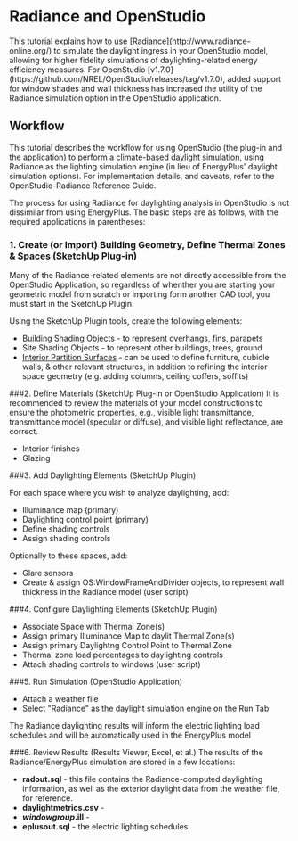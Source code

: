 <h1>Radiance and OpenStudio</h1>
This tutorial explains how to use [Radiance](http://www.radiance-online.org/) to simulate the daylight ingress in your OpenStudio model, allowing for higher fidelity simulations of daylighting-related energy efficiency measures. For OpenStudio [v1.7.0](https://github.com/NREL/OpenStudio/releases/tag/v1.7.0), added support for window shades and wall thickness has increased the utility of the Radiance simulation option in the OpenStudio application. 

## Workflow
This tutorial describes the workflow for using OpenStudio (the plug-in and the application) to perform a [climate-based daylight simulation](http://climate-based-daylighting.com/doku.php?id=academic:climate-based-daylight-modelling), using Radiance as the lighting simulation engine (in lieu of EnergyPlus' daylight simulation options). For implementation details, and caveats, refer to the OpenStudio-Radiance Reference Guide.

The process for using Radiance for daylighting analysis in OpenStudio is not dissimilar from using EnergyPlus. The basic steps are as follows, with the required applications in parentheses:
### 1. Create (or Import) Building Geometry, Define Thermal Zones & Spaces (SketchUp Plug-in)

Many of the Radiance-related elements are not directly accessible from the OpenStudio Application, so regardless of whenther you are starting your geometric model from scratch or importing form another CAD tool, you must start in the SketchUp Plugin. 

Using the SketchUp Plugin tools, create the following elements:

* Building Shading Objects - to represent overhangs, fins, parapets
* Site Shading Objects - to represent other buildings, trees, ground
* [Interior Partition Surfaces](next_steps/sketchup_plugin_interface#NewInteriorPartitionSurfaceGroup) - can be used to define furniture, cubicle walls, & other relevant structures, in addition to refining the interior space geometry (e.g. adding columns, ceiling coffers, soffits)

###2. Define Materials (SketchUp Plug-in or OpenStudio Application)
It is recommended to review the materials of your model constructions to ensure the photometric properties, e.g., visible light transmittance, transmittance model (specular or diffuse), and visible light reflectance, are correct. 

* Interior finishes
* Glazing

###3. Add Daylighting Elements (SketchUp Plugin)

For each space where you wish to analyze daylighting, add:
* Illuminance map (primary)
* Daylighting control point (primary)
* Define shading controls
* Assign shading controls

Optionally to these spaces, add:
* Glare sensors
* Create & assign OS:WindowFrameAndDivider objects, to represent wall thickness in the Radiance model (user script) 

###4. Configure Daylighting Elements (SketchUp Plugin)

* Associate Space with Thermal Zone(s)
* Assign primary Illuminance Map to daylit Thermal Zone(s)
* Assign primary Daylightng Control Point to Thermal Zone
* Thermal zone load percentages to daylighting controls
* Attach shading controls to windows (user script)

###5. Run Simulation (OpenStudio Application)
* Attach a weather file
* Select "Radiance" as the daylight simulation engine on the Run Tab

The Radiance daylighting results will inform the electric lighting load schedules and will be automatically used in the EnergyPlus model

###6. Review Results (Results Viewer, Excel, et al.)
The results of the Radiance/EnergyPlus simulation are stored in a few locations:
* **radout.sql** - this file contains the Radiance-computed daylighting information, as well as the exterior daylight data from the weather file, for reference.
* **daylightmetrics.csv** -
* **_windowgroup_.ill** - 
* **eplusout.sql** - the electric lighting schedules


